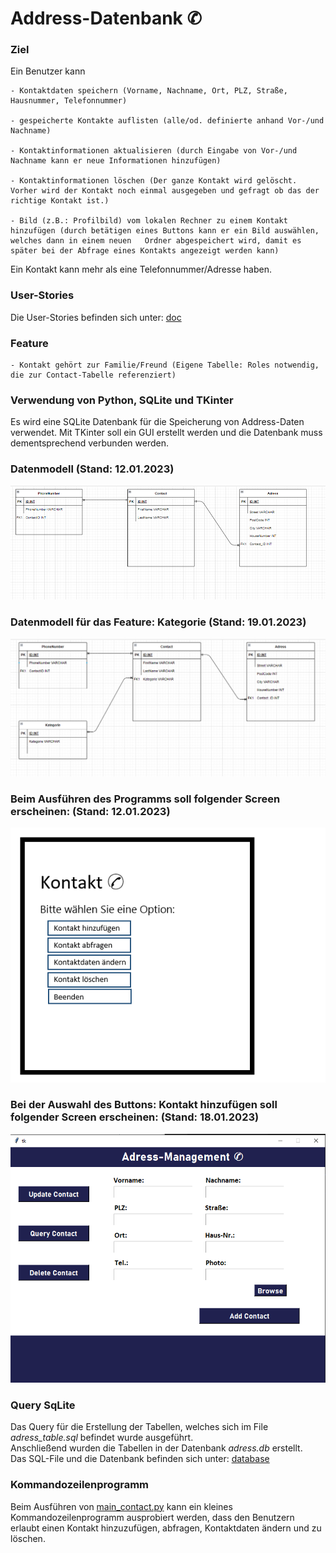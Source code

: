 # Address-Datenbank ✆

### Ziel

Ein Benutzer kann 

    - Kontaktdaten speichern (Vorname, Nachname, Ort, PLZ, Straße, Hausnummer, Telefonnummer)

    - gespeicherte Kontakte auflisten (alle/od. definierte anhand Vor-/und Nachname)

    - Kontaktinformationen aktualisieren (durch Eingabe von Vor-/und Nachname kann er neue Informationen hinzufügen)

    - Kontaktinformationen löschen (Der ganze Kontakt wird gelöscht. Vorher wird der Kontakt noch einmal ausgegeben und gefragt ob das der richtige Kontakt ist.)

    - Bild (z.B.: Profilbild) vom lokalen Rechner zu einem Kontakt hinzufügen (durch betätigen eines Buttons kann er ein Bild auswählen, welches dann in einem neuen   Ordner abgespeichert wird, damit es später bei der Abfrage eines Kontakts angezeigt werden kann)

Ein Kontakt kann mehr als eine Telefonnummer/Adresse haben.

### User-Stories
Die User-Stories befinden sich unter: [doc](https://github.com/denisepostl/AdressContactProject/blob/main/doc/UserStory.md)

### Feature

    - Kontakt gehört zur Familie/Freund (Eigene Tabelle: Roles notwendig, die zur Contact-Tabelle referenziert)

### Verwendung von Python, SQLite und TKinter

Es wird eine SQLite Datenbank für die Speicherung von Address-Daten verwendet. Mit TKinter soll ein GUI erstellt werden und die Datenbank muss dementsprechend verbunden werden.

### Datenmodell (Stand: 12.01.2023)

![Datenmodell](https://github.com/denisepostl/AdressContactProject/blob/main/datamodel/datamodel.png)

### Datenmodell für das Feature: Kategorie (Stand: 19.01.2023)

![Datenmodell](https://github.com/denisepostl/AdressContactProject/blob/main/img/DatamodellExtension.png)


### Beim Ausführen des Programms soll folgender Screen erscheinen: (Stand: 12.01.2023)

![StartScreen](https://github.com/denisepostl/AdressContactProject/blob/main/img/StartScreen.png)

### Bei der Auswahl des Buttons: Kontakt hinzufügen soll folgender Screen erscheinen: (Stand: 18.01.2023)

![StartScreen](https://github.com/denisepostl/AdressContactProject/blob/main/img/Adress.png)

### Query SqLite

Das Query für die Erstellung der Tabellen, welches sich im File *adress_table.sql* befindet wurde ausgeführt. <br>
Anschließend wurden die Tabellen in der Datenbank *adress.db* erstellt. <br>
Das SQL-File und die Datenbank befinden sich unter: [database](https://github.com/denisepostl/AdressContactProject/tree/main/database)

### Kommandozeilenprogramm

Beim Ausführen von [main_contact.py](https://github.com/denisepostl/AdressContactProject/tree/main/adress/main_contact.py) kann ein kleines Kommandozeilenprogramm ausprobiert werden, dass den Benutzern erlaubt einen Kontakt hinzuzufügen, abfragen, Kontaktdaten ändern und zu löschen. 






